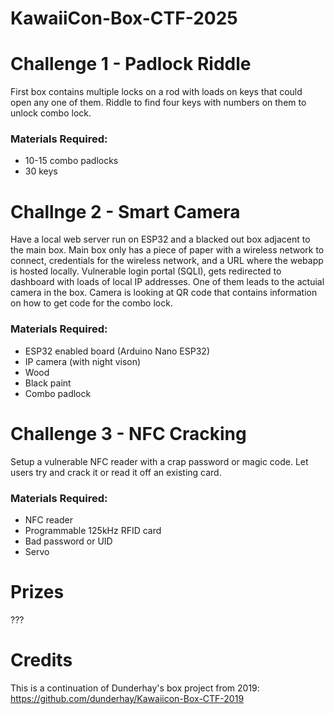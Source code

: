 # KawaiiCon-Box-CTF-2025

# Challenge 1 - Padlock Riddle

First box contains multiple locks on a rod with loads on keys that could open any one of them. Riddle to find four keys with numbers on them to unlock combo lock.

### Materials Required:

- 10-15 combo padlocks
- 30 keys

# Challnge 2 - Smart Camera

Have a local web server run on ESP32 and a blacked out box adjacent to the main box. Main box only has a piece of paper with a wireless network to connect, credentials for the wireless network, and a URL where the webapp is hosted locally. Vulnerable login portal (SQLI), gets redirected to dashboard with loads of local IP addresses. One of them leads to the actuial camera in the box. Camera is looking at QR code that contains information on how to get code for the combo lock.

### Materials Required:

- ESP32 enabled board (Arduino Nano ESP32)
- IP camera (with night vison)
- Wood
- Black paint
- Combo padlock

# Challenge 3 - NFC Cracking

Setup a vulnerable NFC reader with a crap password or magic code. Let users try and crack it or read it off an existing card.

### Materials Required:

- NFC reader
- Programmable 125kHz RFID card
- Bad password or UID
- Servo

# Prizes

???

# Credits

This is a continuation of Dunderhay's box project from 2019: https://github.com/dunderhay/Kawaiicon-Box-CTF-2019
